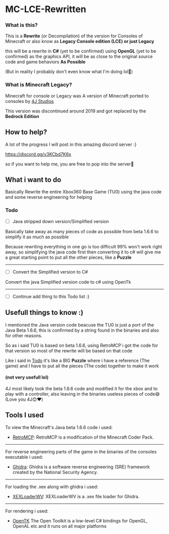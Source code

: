# MC-LCE-Rewritten

### What is this?
This is a **Rewrite** (or Decompilation) of the version for Consoles of Minecraft or also know as **Legacy Console edition (LCE) or just Legacy**

this will be a rewrite in **C#** (yet to be confirmed) using **OpenGL** (yet to be confirmed) as the graphics API, it will be as close to the original source code and game behaviors **As Possible**


(But in reality I probably don't even know what I'm doing lol🦆)


### What is Minecraft Legacy?
Minecraft for console or Legacy was A version of Minecraft ported to consoles by [4J Studios][4j]

This version was discontinued around 2019 and got replaced by the **Bedrock Edition**

## How to help?
A lot of the progress I will post in this amazing discord server :}

https://discord.gg/v3KCbd7K6x

so if you want to help me, you are free to pop into the server🙂

## What i want to do
Basically Rewrite the entire Xbox360 Base Game (TU0) using the java code and some reverse engineering for helping


### Todo
- [ ] Java stripped down version/Simplified version

Basically take away as many pieces of code as possible from beta 1.6.6 to simplify it as much as possible

Because rewriting everything in one go is too difficult 99% won't work right away, so simplifying the java code first then converting it to c# will give me a great starting point to put all the other pieces, like a **Puzzle**

---
- [ ] Convert the Simplified version to C#

Convert the java Simplified version code to c# using OpenTk

---

- [ ] Continue add thing to this Todo list :}

## Usefull things to know :)
I mentioned the Java version code beacuse the TU0 is just a port of the Java Beta 1.6.6, this is confirmed by a string found in the binaries and also for other reasons.

So as i said TU0 is based on beta 1.6.6, using RetroMCP i got the code for that version so most of the rewrite will be based on that code

Like i said in [Todo] it's like a BIG **Puzzle** where i have a reference (The game) and I have to put all the pieces (The code) together to make it work

#### (not very usefull lol)
4J most likely took the beta 1.6.6 code and modified it for the xbox and to play with a controller, also leaving in the binaries useless pieces of code😅(Love you 4J😊❤️)



## Tools I used
To view the Minecraft's Java beta 1.6.6 code i used:
* [RetroMCP][rmcp]: RetroMCP is a modification of the Minecraft Coder Pack.

---

For reverse engineering parts of the game in the binaries of the consoles executable i used: 
* [Ghidra][ghi]: Ghidra is a software reverse engineering (SRE) framework created by the National Security Agency.

---

For loading the .xex along with ghidra i used: 
* [XEXLoaderWV][xel]: XEXLoaderWV is a .xex file loader for Ghidra.

---
For rendering i used:
* [OpenTK][otk] The Open Toolkit is a low-level C# bindings for OpenGL, OpenAL etc and it runs on all major platforms



[rmcp]: https://github.com/MCPHackers/RetroMCP-Java
[ghi]: https://github.com/NationalSecurityAgency/ghidra
[xel]: https://github.com/zeroKilo/XEXLoaderWV
[4j]: https://www.4jstudios.com
[Todo]: https://github.com/AleBello7276/MC-LCE-Rewritten/edit/main/README.md#todo
[otk]: https://opentk.net
